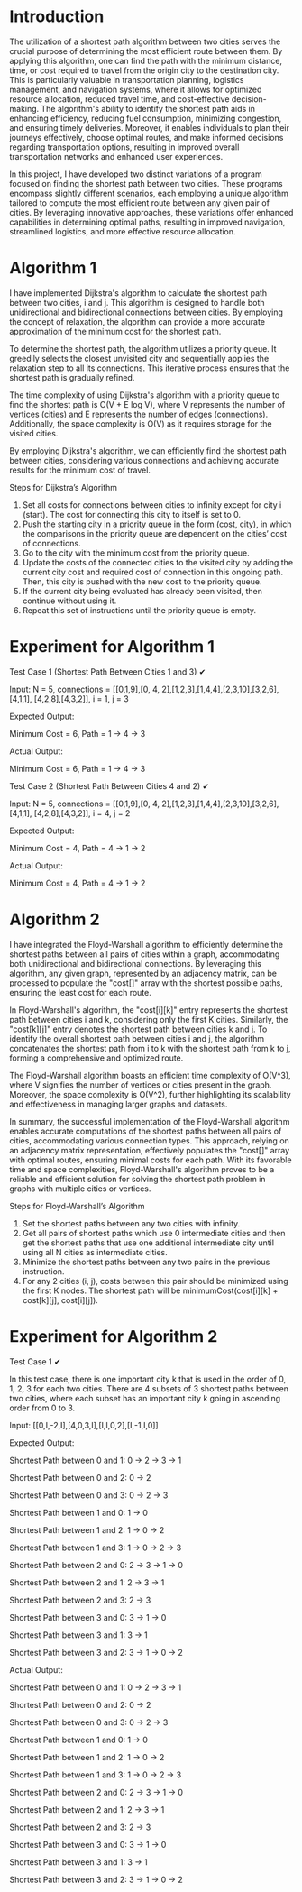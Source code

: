 # Introduction
The utilization of a shortest path algorithm between two cities serves the crucial purpose of determining the most efficient route between them. By applying this algorithm, one can find the path with the minimum distance, time, or cost required to travel from the origin city to the destination city. This is particularly valuable in transportation planning, logistics management, and navigation systems, where it allows for optimized resource allocation, reduced travel time, and cost-effective decision-making. The algorithm's ability to identify the shortest path aids in enhancing efficiency, reducing fuel consumption, minimizing congestion, and ensuring timely deliveries. Moreover, it enables individuals to plan their journeys effectively, choose optimal routes, and make informed decisions regarding transportation options, resulting in improved overall transportation networks and enhanced user experiences.

In this project, I have developed two distinct variations of a program focused on finding the shortest path between two cities. These programs encompass slightly different scenarios, each employing a unique algorithm tailored to compute the most efficient route between any given pair of cities. By leveraging innovative approaches, these variations offer enhanced capabilities in determining optimal paths, resulting in improved navigation, streamlined logistics, and more effective resource allocation.

# Algorithm 1
I have implemented Dijkstra's algorithm to calculate the shortest path between two cities, i and j. This algorithm is designed to handle both unidirectional and bidirectional connections between cities. By employing the concept of relaxation, the algorithm can provide a more accurate approximation of the minimum cost for the shortest path.

To determine the shortest path, the algorithm utilizes a priority queue. It greedily selects the closest unvisited city and sequentially applies the relaxation step to all its connections. This iterative process ensures that the shortest path is gradually refined.

The time complexity of using Dijkstra's algorithm with a priority queue to find the shortest path is O(V + E log V), where V represents the number of vertices (cities) and E represents the number of edges (connections). Additionally, the space complexity is O(V) as it requires storage for the visited cities.

By employing Dijkstra's algorithm, we can efficiently find the shortest path between cities, considering various connections and achieving accurate results for the minimum cost of travel.

Steps for Dijkstra’s Algorithm
1. Set all costs for connections between cities to infinity except for city i (start). The
cost for connecting this city to itself is set to 0.
2. Push the starting city in a priority queue in the form (cost, city), in which the
comparisons in the priority queue are dependent on the cities’ cost of connections.
3. Go to the city with the minimum cost from the priority queue.
4. Update the costs of the connected cities to the visited city by adding the current
city cost and required cost of connection in this ongoing path. Then, this city is
pushed with the new cost to the priority queue.
5. If the current city being evaluated has already been visited, then continue without
using it.
6. Repeat this set of instructions until the priority queue is empty.

# Experiment for Algorithm 1
Test Case 1 (Shortest Path Between Cities 1 and 3) ✔

Input: N = 5,  connections = [[0,1,9],[0, 4, 2],[1,2,3],[1,4,4],[2,3,10],[3,2,6],[4,1,1], [4,2,8],[4,3,2]], i = 1, j = 3

Expected Output:

Minimum Cost = 6, Path = 1 -> 4 -> 3 

Actual Output: 

Minimum Cost = 6, Path = 1 -> 4 -> 3 

Test Case 2 (Shortest Path Between Cities 4 and 2) ✔

Input: N = 5,  connections = [[0,1,9],[0, 4, 2],[1,2,3],[1,4,4],[2,3,10],[3,2,6],[4,1,1], [4,2,8],[4,3,2]], i = 4, j = 2

Expected Output:

Minimum Cost = 4, Path = 4 -> 1 -> 2 

Actual Output: 

Minimum Cost = 4, Path = 4 -> 1 -> 2 

# Algorithm 2
I have integrated the Floyd-Warshall algorithm to efficiently determine the shortest paths between all pairs of cities within a graph, accommodating both unidirectional and bidirectional connections. By leveraging this algorithm, any given graph, represented by an adjacency matrix, can be processed to populate the "cost[]" array with the shortest possible paths, ensuring the least cost for each route.

In Floyd-Warshall's algorithm, the "cost[i][k]" entry represents the shortest path between cities i and k, considering only the first K cities. Similarly, the "cost[k][j]" entry denotes the shortest path between cities k and j. To identify the overall shortest path between cities i and j, the algorithm concatenates the shortest path from i to k with the shortest path from k to j, forming a comprehensive and optimized route.

The Floyd-Warshall algorithm boasts an efficient time complexity of O(V^3), where V signifies the number of vertices or cities present in the graph. Moreover, the space complexity is O(V^2), further highlighting its scalability and effectiveness in managing larger graphs and datasets.

In summary, the successful implementation of the Floyd-Warshall algorithm enables accurate computations of the shortest paths between all pairs of cities, accommodating various connection types. This approach, relying on an adjacency matrix representation, effectively populates the "cost[]" array with optimal routes, ensuring minimal costs for each path. With its favorable time and space complexities, Floyd-Warshall's algorithm proves to be a reliable and efficient solution for solving the shortest path problem in graphs with multiple cities or vertices.

Steps for Floyd-Warshall’s Algorithm
1. Set the shortest paths between any two cities with infinity.
2. Get all pairs of shortest paths which use 0 intermediate cities and then get the
shortest paths that use one additional intermediate city until using all N cities as
intermediate cities.
3. Minimize the shortest paths between any two pairs in the previous instruction.
4. For any 2 cities (i, j), costs between this pair should be minimized using the first
K nodes. The shortest path will be minimumCost(cost[i][k] + cost[k][j],
cost[i][j]).

# Experiment for Algorithm 2
Test Case 1 ✔

In this test case, there is one important city k that is used in the order of 0, 1, 2, 3 for each
two cities. There are 4 subsets of 3 shortest paths between two cities, where each subset
has an important city k going in ascending order from 0 to 3.

Input: [[0,I,-2,I],[4,0,3,I],[I,I,0,2],[I,-1,I,0]]

Expected Output:

Shortest Path between 0 and 1: 0 -> 2 -> 3 -> 1

Shortest Path between 0 and 2: 0 -> 2

Shortest Path between 0 and 3: 0 -> 2 -> 3

Shortest Path between 1 and 0: 1 -> 0

Shortest Path between 1 and 2: 1 -> 0 -> 2

Shortest Path between 1 and 3: 1 -> 0 -> 2 -> 3

Shortest Path between 2 and 0: 2 -> 3 -> 1 -> 0

Shortest Path between 2 and 1: 2 -> 3 -> 1

Shortest Path between 2 and 3: 2 -> 3

Shortest Path between 3 and 0: 3 -> 1 -> 0

Shortest Path between 3 and 1: 3 -> 1

Shortest Path between 3 and 2: 3 -> 1 -> 0 -> 2

Actual Output: 

Shortest Path between 0 and 1: 0 -> 2 -> 3 -> 1

Shortest Path between 0 and 2: 0 -> 2

Shortest Path between 0 and 3: 0 -> 2 -> 3

Shortest Path between 1 and 0: 1 -> 0

Shortest Path between 1 and 2: 1 -> 0 -> 2

Shortest Path between 1 and 3: 1 -> 0 -> 2 -> 3

Shortest Path between 2 and 0: 2 -> 3 -> 1 -> 0

Shortest Path between 2 and 1: 2 -> 3 -> 1

Shortest Path between 2 and 3: 2 -> 3

Shortest Path between 3 and 0: 3 -> 1 -> 0

Shortest Path between 3 and 1: 3 -> 1

Shortest Path between 3 and 2: 3 -> 1 -> 0 -> 2

